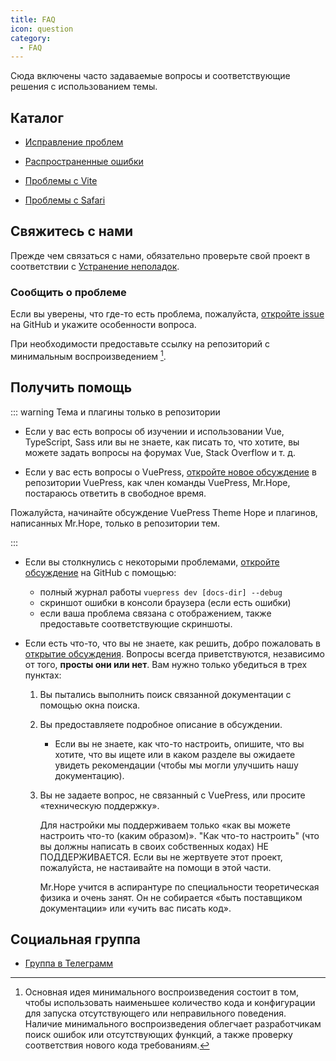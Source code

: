 ```yaml
---
title: FAQ
icon: question
category:
  - FAQ
---
```


Сюда включены часто задаваемые вопросы и соответствующие решения с использованием темы.

## Каталог

- [Исправление проблем](troubleshooting.md)

- [Распространенные ошибки](common-error.md)

- [Проблемы с Vite](vite.md)

- [Проблемы с Safari](safari.md)

## Свяжитесь с нами

Прежде чем связаться с нами, обязательно проверьте свой проект в соответствии с [Устранение неполадок](troubleshooting.md).

### Сообщить о проблеме

Если вы уверены, что где-то есть проблема, пожалуйста, [откройте issue](https://github.com/vuepress-theme-hope/vuepress-theme-hope/issues/new/choose) на GitHub и укажите особенности вопроса.

При необходимости предоставьте ссылку на репозиторий с минимальным воспроизведением [^minimal-reproduction-repo].

[^minimal-reproduction-repo]: Основная идея минимального воспроизведения состоит в том, чтобы использовать наименьшее количество кода и конфигурации для запуска отсутствующего или неправильного поведения. Наличие минимального воспроизведения облегчает разработчикам поиск ошибок или отсутствующих функций, а также проверку соответствия нового кода требованиям.

## Получить помощь

::: warning Тема и плагины только в репозитории

- Если у вас есть вопросы об изучении и использовании Vue, TypeScript, Sass или вы не знаете, как писать то, что хотите, вы можете задать вопросы на форумах Vue, Stack Overflow и т. д.

- Если у вас есть вопросы о VuePress, [откройте новое обсуждение](https://github.com/vuepress/vuepress-next/discussions/new) в репозитории VuePress, как член команды VuePress, Mr.Hope, постараюсь ответить в свободное время.

Пожалуйста, начинайте обсуждение VuePress Theme Hope и плагинов, написанных Mr.Hope, только в репозитории тем.

:::

- Если вы столкнулись с некоторыми проблемами, [откройте обсуждение](https://github.com/vuepress-theme-hope/vuepress-theme-hope/discussions/new) на GitHub с помощью:

  - полный журнал работы `vuepress dev [docs-dir] --debug`
  - скриншот ошибки в консоли браузера (если есть ошибки)
  - если ваша проблема связана с отображением, также предоставьте соответствующие скриншоты.

- Если есть что-то, что вы не знаете, как решить, добро пожаловать в [открытие обсуждения](https://github.com/vuepress-theme-hope/vuepress-theme-hope/discussions/new). Вопросы всегда приветствуются, независимо от того, **просты они или нет**. Вам нужно только убедиться в трех пунктах:

  1. Вы пытались выполнить поиск связанной документации с помощью окна поиска.

  1. Вы предоставляете подробное описание в обсуждении.

     - Если вы не знаете, как что-то настроить, опишите, что вы хотите, что вы ищете или в каком разделе вы ожидаете увидеть рекомендации (чтобы мы могли улучшить нашу документацию).

  1. Вы не задаете вопрос, не связанный с VuePress, или просите «техническую поддержку».

     Для настройки мы поддерживаем только «как вы можете настроить что-то (каким образом)». "Как что-то настроить" (что вы должны написать в своих собственных кодах) НЕ ПОДДЕРЖИВАЕТСЯ. Если вы не жертвуете этот проект, пожалуйста, не настаивайте на помощи в этой части.

     Mr.Hope учится в аспирантуре по специальности теоретическая физика и очень занят. Он не собирается «быть поставщиком документации» или «учить вас писать код».

## Социальная группа

- [Группа в Телеграмм](https://t.me/vuepressthemehope)
